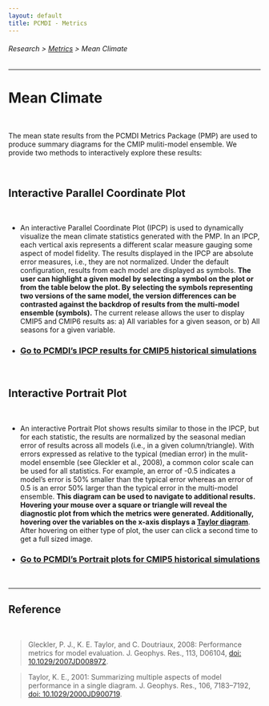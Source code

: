 ```yaml
---
layout: default
title: PCMDI - Metrics
---
```

###### Research > [Metrics][Metrics] > Mean Climate
---

# Mean Climate
<br/>

The mean state results from the PCMDI Metrics Package (PMP) are used to produce summary diagrams for the CMIP muliti-model ensemble.   We provide two methods to interactively explore these results:

<br/>

## Interactive Parallel Coordinate Plot
<br/>

- An interactive Parallel Coordinate Plot (IPCP) is used to dynamically visualize the mean climate statistics generated with the PMP. In an IPCP, each vertical axis represents a different scalar measure gauging some aspect of model fidelity. The results displayed in the IPCP are absolute error measures, i.e., they are not normalized.  Under the default configuration, results from each model are displayed as symbols. **The user can highlight a given model by selecting a symbol on the plot or from the table below the plot. By selecting the symbols representing two versions of the same model, the version differences can be contrasted against the backdrop of results from the multi-model ensemble (symbols).**  The current release allows the user to display CMIP5 and CMIP6 results as: a) All variables for a given season, or b) All seasons for a given variable.

- ### [**Go to PCMDI’s IPCP results for CMIP5 historical simulations**][parallel_cmip5]

<br/>

## Interactive Portrait Plot
<br/>

- An interactive Portrait Plot shows results similar to those in the IPCP, but for each statistic, the results are normalized by the seasonal median error of results across all models (i.e., in a given column/triangle).  With errors expressed as relative to the typical (median error) in the mulit-model ensemble (see Gleckler et al., 2008), a common color scale can be used for all statistics.  For example, an error of -0.5 indicates a model’s error is 50% smaller than the typical error whereas an error of 0.5 is an error 50% larger than the typical error in the multi-model ensemble.   **This diagram can be used to navigate to additional results.  Hovering your mouse over a square or triangle will reveal the diagnostic plot from which the metrics were generated.  Additionally, hovering over the variables on the x-axis displays a [Taylor diagram](https://en.wikipedia.org/wiki/Taylor_diagram)**.   After hovering on either type of plot, the user can click a second time to get a full sized image.   

- ### [**Go to PCMDI’s Portrait plots for CMIP5 historical simulations**][portrait_cmip5]

<br/>

---

## Reference
<br/>

  > Gleckler, P. J., K. E. Taylor, and C. Doutriaux, 2008: Performance metrics for model evaluation. J. Geophys. Res., 113, D06104, [doi: 10.1029/2007JD008972][gleckler2008].
  
  > Taylor, K. E., 2001: Summarizing multiple aspects of model performance in a single diagram. J. Geophys. Res., 106, 7183–7192, [doi: 10.1029/2000JD900719][taylor2001].


[parallel_cmip5]: https://pcmdi-parallel-coordinates.herokuapp.com/
[portrait_cmip5]: https://pcmdi.llnl.gov/pmp-preliminary-results/interactive_plot/portrait_plot/mean_clim/cmip5/historical/v20190828/clickable_portrait.html

[gleckler2008]: https://agupubs.onlinelibrary.wiley.com/doi/full/10.1029/2007JD008972
[taylor2001]: https://agupubs.onlinelibrary.wiley.com/doi/abs/10.1029/2000JD900719

[Metrics]:{{site.baseurl}}/research/metrics/index.html

